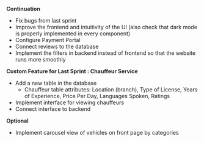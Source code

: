**Continuation**
- Fix bugs from last sprint
- Improve the frontend and intuitivity of the UI (also check that dark mode is properly implemented in every component)
- Configure Payment Portal
- Connect reviews to the database
- Implement the filters in backend instead of frontend so that the website runs more smoothly


**Custom Feature for Last Sprint : Chauffeur Service**
- Add a new table in the database
    - Chauffeur table attributes: Location (branch), Type of License, Years of Experience, Price Per Day, Languages Spoken, Ratings    
- Implement interface for viewing chauffeurs
- Connect interface to backend
  


  
**Optional**
- Implement carousel view of vehicles on front page by categories


